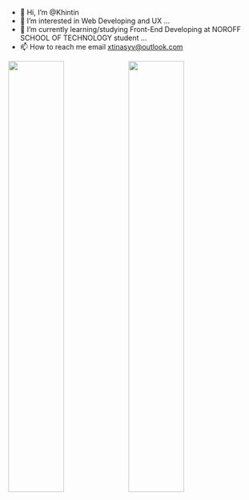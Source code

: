- 👋 Hi, I’m @Khintin
- 👀 I’m interested in Web Developing and UX ...
- 🌱 I’m currently learning/studying Front-End Developing at NOROFF SCHOOL OF TECHNOLOGY student ...
- 📫 How to reach me email xtinasyv@outlook.com

<img align="left" width="47%" src="https://github-readme-stats.vercel.app/api?username=khintin&theme=dark&show_icons=true"/>

<img align="left" width="47%"  src="https://github-readme-stats.vercel.app/api/top-langs/?username=khintin&layout=compact"/>


